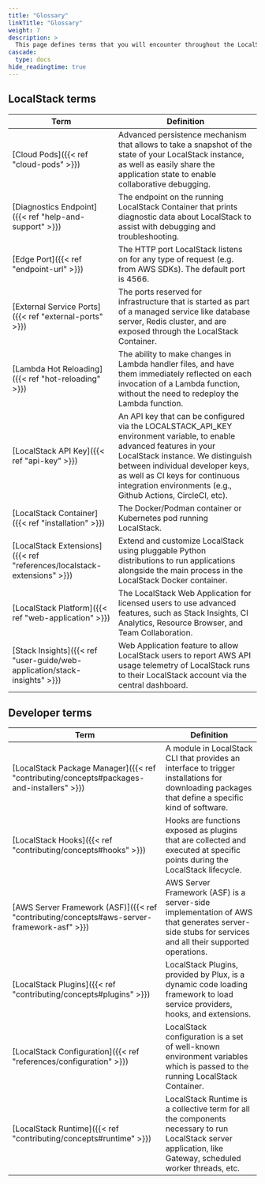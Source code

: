 ```yaml
---
title: "Glossary"
linkTitle: "Glossary"
weight: 7
description: >
  This page defines terms that you will encounter throughout the LocalStack documentation.
cascade:
  type: docs
hide_readingtime: true
---
```


## LocalStack terms

| Term                                                                      | Definition |
|---------------------------------------------------------------------------| ----------------------------------------------------------------------------------------------------------------------------------------------------------------------------------------------------------------------------------------------------------------------------------------------- |
| [Cloud Pods]({{< ref "cloud-pods" >}})                                    | Advanced persistence mechanism that allows to take a snapshot of the state of your LocalStack instance, as well as easily share the application state to enable collaborative debugging.                                                                                                        |
| [Diagnostics Endpoint]({{< ref "help-and-support" >}})                    | The endpoint on the running LocalStack Container that prints diagnostic data about LocalStack to assist with debugging and troubleshooting.                                                                                                                                                     |
| [Edge Port]({{< ref "endpoint-url" >}})                                   | The HTTP port LocalStack listens on for any type of request (e.g. from AWS SDKs). The default port is 4566.                                                                                                                                                                                     |
| [External Service Ports]({{< ref "external-ports" >}})                    | The ports reserved for infrastructure that is started as part of a managed service like database server, Redis cluster, and are exposed through the LocalStack Container.                                                                                                                       |
| [Lambda Hot Reloading]({{< ref "hot-reloading" >}})                       | The ability to make changes in Lambda handler files, and have them immediately reflected on each invocation of a Lambda function, without the need to redeploy the Lambda function.                                                                                                             |
| [LocalStack API Key]({{< ref "api-key" >}})                               | An API key that can be configured via the LOCALSTACK_API_KEY environment variable, to enable advanced features in your LocalStack instance. We distinguish between individual developer keys, as well as CI keys for continuous integration environments (e.g., Github Actions, CircleCI, etc). |
| [LocalStack Container]({{< ref "installation" >}})                        | The Docker/Podman container or Kubernetes pod running LocalStack.                                                                                                                                                                                                                               |
| [LocalStack Extensions]({{< ref "references/localstack-extensions" >}})              | Extend and customize LocalStack using pluggable Python distributions to run applications alongside the main process in the LocalStack Docker container.                                                                                                                                         |
| [LocalStack Platform]({{< ref "web-application" >}})                      | The LocalStack Web Application for licensed users to use advanced features, such as Stack Insights, CI Analytics, Resource Browser, and Team Collaboration.                                                                                                                                     |
| [Stack Insights]({{< ref "user-guide/web-application/stack-insights" >}}) | Web Application feature to allow LocalStack users to report AWS API usage telemetry of LocalStack runs to their LocalStack account via the central dashboard.                                                                                                                                   |

## Developer terms

| Term                                                                                       | Definition |
|--------------------------------------------------------------------------------------------| ----------------------------------------------------------------------------------------------------------------------------------------------------------------------------------------------------------------------------------------------------------------------------------------------- |
| [LocalStack Package Manager]({{< ref "contributing/concepts#packages-and-installers" >}})  | A module in LocalStack CLI that provides an interface to trigger installations for downloading packages that define a specific kind of software.            |
| [LocalStack Hooks]({{< ref "contributing/concepts#hooks" >}})                              | Hooks are functions exposed as plugins that are collected and executed at specific points during the LocalStack lifecycle.                                  |
| [AWS Server Framework (ASF)]({{< ref "contributing/concepts#aws-server-framework-asf" >}}) | AWS Server Framework (ASF) is a server-side implementation of AWS that generates server-side stubs for services and all their supported operations.         |
| [LocalStack Plugins]({{< ref "contributing/concepts#plugins" >}})                          | LocalStack Plugins, provided by Plux, is a dynamic code loading framework to load service providers, hooks, and extensions.                                 |
| [LocalStack Configuration]({{< ref "references/configuration" >}})                         | LocalStack configuration is a set of well-known environment variables which is passed to the running LocalStack Container.                                  |
| [LocalStack Runtime]({{< ref "contributing/concepts#runtime" >}})                          | LocalStack Runtime is a collective term for all the components necessary to run LocalStack server application, like Gateway, scheduled worker threads, etc. |
